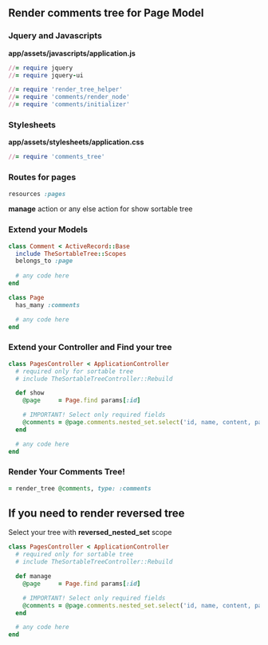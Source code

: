 ## Render comments tree for Page Model

### Jquery and Javascripts

**app/assets/javascripts/application.js**

```ruby
//= require jquery
//= require jquery-ui
```

```ruby
//= require 'render_tree_helper'
//= require 'comments/render_node'
//= require 'comments/initializer'
```

### Stylesheets

**app/assets/stylesheets/application.css**

```ruby
//= require 'comments_tree'
```

### Routes for pages

``` ruby
resources :pages
```

**manage** action or any else action for show sortable tree

### Extend your Models

``` ruby
class Comment < ActiveRecord::Base
  include TheSortableTree::Scopes
  belongs_to :page
  
  # any code here
end

class Page
  has_many :comments

  # any code here
end
```

### Extend your Controller and Find your tree

``` ruby
class PagesController < ApplicationController
  # required only for sortable tree
  # include TheSortableTreeController::Rebuild

  def show
    @page     = Page.find params[:id]

    # IMPORTANT! Select only required fields
    @comments = @page.comments.nested_set.select('id, name, content, parent_id').all
  end

  # any code here
end
```

### Render Your Comments Tree!

```ruby
= render_tree @comments, type: :comments
```

## If you need to render reversed tree

Select your tree with **reversed_nested_set** scope

``` ruby
class PagesController < ApplicationController
  # required only for sortable tree
  # include TheSortableTreeController::Rebuild

  def manage
    @page     = Page.find params[:id]

    # IMPORTANT! Select only required fields
    @comments = @page.comments.nested_set.select('id, name, content, parent_id').all
  end

  # any code here
end
```